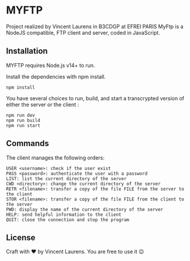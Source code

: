 # MYFTP
Project realized by Vincent Laurens in B3CDGP at EFREI PARIS 
MyFtp is a NodeJS compatible, FTP client and server, coded in JavaScript.

## Installation

MYFTP requires Node.js v14+ to run.

Install the dependencies with npm install.
```
npm install
```
You have several choices to run, build, and start a transcrypted version of either the server or the client :
```
npm run dev  
npm run build 
npm run start 
```

## Commands
The client manages the following orders:

    USER <username>: check if the user exist
    PASS <password>: authenticate the user with a password
    LIST: list the current directory of the server
    CWD <directory>: change the current directory of the server
    RETR <filename>: transfer a copy of the file FILE from the server to the client
    STOR <filename>: transfer a copy of the file FILE from the client to the server
    PWD: display the name of the current directory of the server
    HELP: send helpful information to the client
    QUIT: close the connection and stop the program

## License
Craft with ❤️ by Vincent Laurens.
You are free to use it 😉
